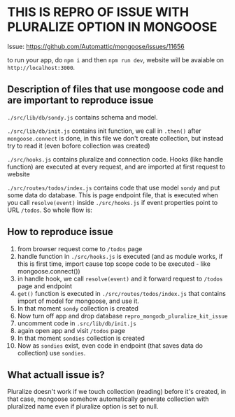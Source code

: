 # THIS IS REPRO OF ISSUE WITH PLURALIZE OPTION IN MONGOOSE

Issue: https://github.com/Automattic/mongoose/issues/11656

to run your app, do `npm i` and then `npm run dev`, website will be avaiable on `http://localhost:3000`.

## Description of files that use mongoose code and are important to reproduce issue

`./src/lib/db/sondy.js` contains schema and model.

`./src/lib/db/init.js` contains init function, we call in `.then()` after `mongoose.connect` is done, in this file we don't create collection, but instead try to read it (even bofore collection was created)

`./src/hooks.js` contains pluralize and connection code. Hooks (like handle function) are executed at every request, and are imported at first request to website

`./src/routes/todos/index.js` contains code that use model `sondy` and put some data do database. This is page endpoint file, that is executed when you call `resolve(event)` inside `./src/hooks.js` if event properties point to URL `/todos`. So whole flow is:

## How to reproduce issue

1. from browser request come to `/todos` page
2. handle function in `./src/hooks.js` is executed (and as module works, if this is first time, import cause top scope code to be executed - like mongoose.connect())
3. in handle hook, we call `resolve(event)` and it forward request to `/todos` page and endpoint
4. `get()` function is executed in `./src/routes/todos/index.js` that contains import of model for mongoose, and use it.
5. In that moment `sondy` collection is created
6. Now turn off app and drop database `repro_mongodb_pluralize_kit_issue`
7. uncomment code in `.src/lib/db/init.js`
8. again open app and visit `/todos` page
9. In that moment `sondies` collection is created
10. Now as `sondies` exist, even code in endpoint (that saves data do collection) use `sondies`.

## What actuall issue is?

Pluralize doesn't work if we touch collection (reading) before it's created, in that case, mongoose somehow automatically generate collection with pluralized name even if pluralize option is set to null.
